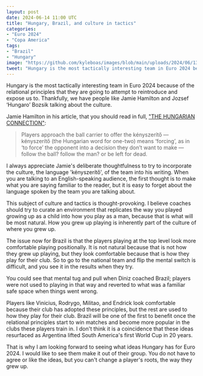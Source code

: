 ```yaml
---
layout: post
date: 2024-06-14 11:00 UTC
title: "Hungary, Brazil, and culture in tactics"
categories:
- "Euro 2024"
- "Copa America"
tags:
- "Brazil"
- "Hungary"
image: "https://github.com/kyleboas/images/blob/main/uploads/2024/06/13/Image-13Jun2024_12:47:36.png?raw=true"
tweet: "Hungary is the most tactically interesting team in Euro 2024 because of the relational principles that they are going to attempt to reintroduce and expose us to. Thankfully, we have people like @stirling_j and @Jozsef_Bozsik talking about the culture."
---
```


Hungary is the most tactically interesting team in Euro 2024 because of the relational principles that they are going to attempt to reintroduce and expose us to. Thankfully, we have people like Jamie Hamilton and Jozsef ‘Hungaro’ Bozsik talking about the culture.

<!---more---> 

Jamie Hamilton in his article,  that you should read in full, ["THE HUNGARIAN CONNECTION"](https://medium.com/@stirlingj1982/the-hungarian-connection-1d2581f2570d?source=rss-3266a4c24743------2): 

 > Players approach the ball carrier to offer the kényszerítő — kényszerítő (the Hungarian word for one-two) means ‘forcing’, as in ‘to force’ the opponent into a decision they don’t want to make — follow the ball? follow the man? or be left for dead.

I always appreciate Jamie's deliberate thoughtfulness to try to incorporate the culture, the language 'kényszerítő', of the team into his writing. When you are talking to an English-speaking audience, the first thought is to make what you are saying familiar to the reader, but it is easy to forget about the language spoken by the team you are talking about. 

This subject of culture and tactics is thought-provoking. I believe coaches should try to curate an environment that replicates the way you played growing up as a child into how you play as a man, because that is what will be most natural. How you grew up playing is inherently part of the culture of where you grew up. 

The issue now for Brazil is that the players playing at the top level look more comfortable playing positionally. It is not natural because that is not how they grew up playing, but they look comfortable because that is how they play for their club. So to go to the national team and flip the mental switch is difficult, and you see it in the results when they try. 

You could see that mental tug and pull when Diniz coached Brazil; players were not used to playing in that way and reverted to what was a familiar safe space when things went wrong. 

Players like Vinicius, Rodrygo, Militao, and Endrick look comfortable because their club has adopted these principles, but the rest are used to how they play for their club. Brazil will be one of the first to benefit once the relational principles start to win matches and become more popular in the clubs these players train in. I don't think it is a coincidence that these ideas resurfaced as Argentina lifted South America's first World Cup in 20 years.

That is why I am looking forward to seeing what ideas Hungary has for Euro 2024. I would like to see them make it out of their group. You do not have to agree or like the ideas, but you can't change a player's roots, the way they grew up.